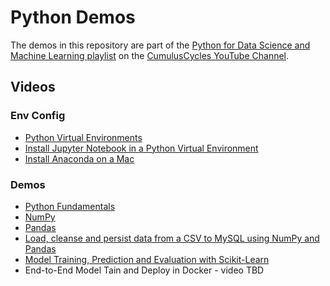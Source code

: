 # Python Demos

The demos in this repository are part of the [Python for Data Science and Machine Learning playlist](https://www.youtube.com/playlist?list=PLRBkbp6t5gM37KDOrP8jku-M2OX_-_nV6) on the [CumulusCycles YouTube Channel](https://www.youtube.com/@cumuluscycles).

## Videos

### Env Config

- [Python Virtual Environments](https://youtu.be/p1PHure4wbw)
- [Install Jupyter Notebook in a Python Virtual Environment](https://www.youtube.com/watch?v=z-_GDQRLtbo)
- [Install Anaconda on a Mac](https://www.youtube.com/watch?v=bAQ6smgoe5c)

### Demos

- [Python Fundamentals](https://youtu.be/_Ey2C2hSsAA)
- [NumPy](https://youtu.be/5fyYPCrwlDg)
- [Pandas](https://youtu.be/wUWxc6VYU98)
- [Load, cleanse and persist data from a CSV to MySQL using NumPy and Pandas](https://youtu.be/0oIGqKbV79g)
- [Model Training, Prediction and Evaluation with Scikit-Learn](https://youtu.be/5zVLuCfAtQ0)
- End-to-End Model Tain and Deploy in Docker - video TBD
